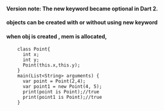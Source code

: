 
#### Version note: The new keyword became optional in Dart 2.


#### objects can be created with or without using new keyword

#### when obj is created , mem is allocated, 

        class Point{
          int x;
          int y;
          Point(this.x,this.y);
        }
        main(List<String> arguments) {
          var point = Point(2,4);
          var point1 = new Point(4, 5);
          print(point is Point);//true
          print(point1 is Point);//true  
        }
